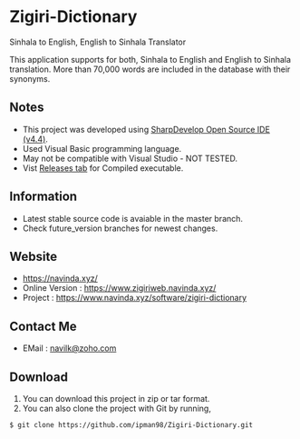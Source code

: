 # Zigiri-Dictionary
Sinhala to English, English to Sinhala Translator

This application supports for both, Sinhala to English and English to Sinhala translation. More than 70,000 words are included in the database with their synonyms. 

## Notes
- This project was developed using [SharpDevelop Open Source IDE (v4.4)](http://www.icsharpcode.net/OpenSource/SD/Download/).
- Used Visual Basic programming language.
- May not be compatible with Visual Studio - NOT TESTED.
- Vist [Releases tab](https://github.com/ipman98/Zigiri-Dictionary/releases) for Compiled executable.

## Information
- Latest stable source code is avaiable in the master branch. 
- Check future_version branches for newest changes.

## Website
- https://navinda.xyz/
- Online Version : https://www.zigiriweb.navinda.xyz/
- Project : https://www.navinda.xyz/software/zigiri-dictionary

## Contact Me
- EMail : navilk@zoho.com

## Download
1. You can download this project in zip or tar format.
2. You can also clone the project with Git by running,

```git
$ git clone https://github.com/ipman98/Zigiri-Dictionary.git
```
